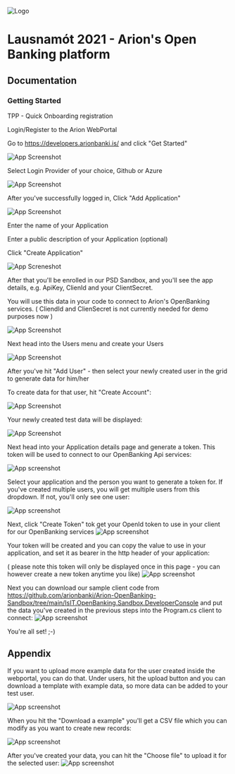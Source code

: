 ![Logo](https://github.com/arionbanki/Arion-OpenBanking-Sandbox/blob/main/doc-images/01%20-%20arionlogoblue.png?raw=true)
# Lausnamót 2021 - Arion's Open Banking platform


## Documentation


  ### Getting Started

  TPP - Quick Onboarding registration
  
  Login/Register to the Arion WebPortal

Go to https://developers.arionbanki.is/ and click "Get Started"


![App Screenshot](https://github.com/arionbanki/Arion-OpenBanking-Sandbox/blob/main/doc-images/02%20-%20Getting%20Started.png?raw=true)




Select Login Provider of your choice, Github or Azure

![App Screenshot](https://github.com/arionbanki/Arion-OpenBanking-Sandbox/blob/main/doc-images/03%20-%20Choose%20Provider.png?raw=true)
  
After you've successfully logged in, 
Click "Add Application"

![App Screenshot](https://github.com/arionbanki/Arion-OpenBanking-Sandbox/blob/main/doc-images/04%20-%20Create%20your%20first%20application.png?raw=true)

Enter the name of your Application

Enter a public description of your Application (optional)

Click "Create Application"

![App Screneshot](https://github.com/arionbanki/Arion-OpenBanking-Sandbox/blob/main/doc-images/05%20-%20Application%20Details%20Create.png?raw=true)

After that you'll be enrolled in our PSD Sandbox, and you'll see the app details, e.g. ApiKey, ClienId and your ClientSecret.

You will use this data in your code to connect to Arion's OpenBanking services.
( CliendId and ClienSecret is not currently needed for demo purposes now )

![App Screenshot](https://github.com/arionbanki/Arion-OpenBanking-Sandbox/blob/main/doc-images/06%20-%20My%20Demo%20App.png?raw=true)


Next head into the Users menu and create your Users

![App Screenshot](https://github.com/arionbanki/Arion-OpenBanking-Sandbox/blob/main/doc-images/07%20-%20Manage%20Users.png?raw=true)

After you've hit "Add User" - then select your newly created user in the grid to generate data for him/her

To create data for that user, hit "Create Account":

![App Screenshot](https://github.com/arionbanki/Arion-OpenBanking-Sandbox/blob/main/doc-images/08%20-%20Create%20Accounts.png?raw=true)

Your newly created test data will be displayed:

![App Screenshot](https://github.com/arionbanki/Arion-OpenBanking-Sandbox/blob/main/doc-images/09%20-%20Accounts%20Data.png?raw=true)

Next head into your Application details page and generate a token. This token will be used to connect to our OpenBanking Api services:

![App screenshot](https://github.com/arionbanki/Arion-OpenBanking-Sandbox/blob/main/doc-images/10%20-%20Generate%20Token%20Button.png?raw=true)

Select your application and the person you want to generate a token for. If you've created multiple users, you will get multiple users from this dropdown. If not, you'll only see one user:

![App screenshot](https://github.com/arionbanki/Arion-OpenBanking-Sandbox/blob/main/doc-images/11%20-%20Create%20Token.png?raw=true)

Next, click "Create Token" tok get your OpenId token to use in your client for our OpenBanking services
![App screenshot](https://github.com/arionbanki/Arion-OpenBanking-Sandbox/blob/main/doc-images/12%20-%20Token%20Generation.png?raw=true)

Your token will be created and you can copy the value to use in your application, and set it as bearer in the http header of your application:

( please note this token will only be displayed once in this page - you can however create a new token anytime you like)
![App screenshot](https://github.com/arionbanki/Arion-OpenBanking-Sandbox/blob/main/doc-images/13%20-%20Token%20Created.png?raw=true)

Next you can download our sample client code from https://github.com/arionbanki/Arion-OpenBanking-Sandbox/tree/main/IsIT.OpenBanking.Sandbox.DeveloperConsole
and put the data you've created in the previous steps into the Program.cs client to connect:
![App screenshot](https://github.com/arionbanki/Arion-OpenBanking-Sandbox/blob/main/doc-images/14%20-%20DevConsole%20Demo%20Code.png?raw=true)

You're all set! ;-)



## Appendix

If you want to upload more example data for the user created inside the webportal, you can do that.
Under users, hit the upload button and you can download a template with example data, so more data can be added to your test user.

![App screenshot](https://github.com/arionbanki/Arion-OpenBanking-Sandbox/blob/main/doc-images/15%20-%20Download%20A%20Template.png?raw=true)

When you hit the "Download a example" you'll get a CSV file which you can modify as you want to create new records:

![App screenshot](https://github.com/arionbanki/Arion-OpenBanking-Sandbox/blob/main/doc-images/16%20-%20Excel%20Example.png?raw=true)


After you've created your data, you can hit the "Choose file" to upload it for the selected user:
![App screenshot](https://github.com/arionbanki/Arion-OpenBanking-Sandbox/blob/main/doc-images/17%20-%20Upload.png?raw=true)
